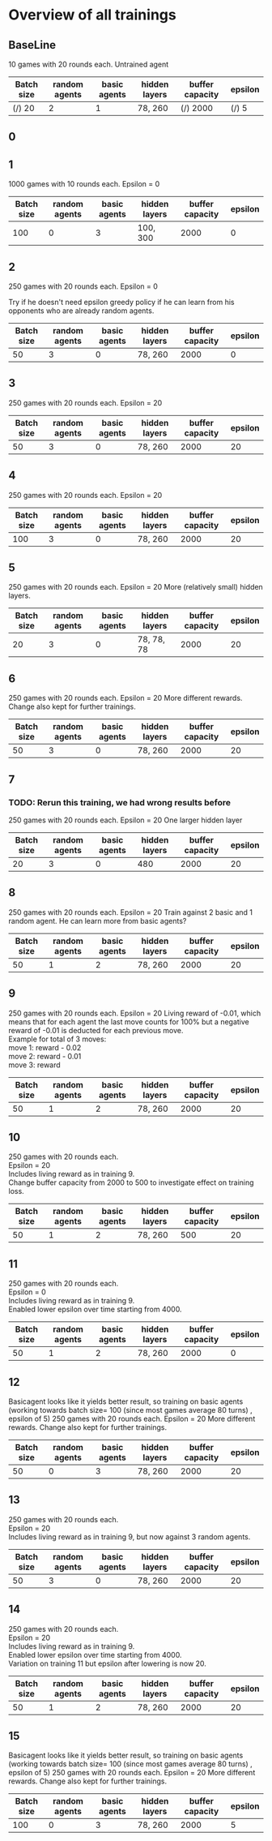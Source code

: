 # Overview of all trainings


## BaseLine
10 games with 20 rounds each.
Untrained agent

| Batch size | random agents | basic agents | hidden layers | buffer capacity | epsilon |
| -----------|---------------|--------------|---------------|-----------------|---------|
| (/) 20     | 2             | 1            | 78, 260       | (/) 2000        | (/) 5   |

## 0


## 1
1000 games with 10 rounds each.
Epsilon = 0

| Batch size | random agents | basic agents | hidden layers | buffer capacity | epsilon |
| -----------|---------------|--------------|---------------|-----------------|---------|
| 100        | 0             | 3            | 100, 300      | 2000            | 0       |

## 2
250 games with 20 rounds each.
Epsilon = 0

Try if he doesn't need epsilon greedy policy if he can learn from his opponents who are already random agents.

| Batch size | random agents | basic agents | hidden layers | buffer capacity | epsilon |
| -----------|---------------|--------------|---------------|-----------------|---------|
| 50         | 3             | 0            | 78, 260       | 2000            | 0       |

## 3
250 games with 20 rounds each.
Epsilon = 20

| Batch size | random agents | basic agents | hidden layers | buffer capacity | epsilon |
| -----------|---------------|--------------|---------------|-----------------|---------|
| 50         | 3             | 0            | 78, 260       | 2000            | 20      |

## 4
250 games with 20 rounds each.
Epsilon = 20

| Batch size | random agents | basic agents | hidden layers | buffer capacity | epsilon |
| -----------|---------------|--------------|---------------|-----------------|---------|
| 100        | 3             | 0            | 78, 260       | 2000            | 20      |

## 5
250 games with 20 rounds each.
Epsilon = 20
More (relatively small) hidden layers.

| Batch size | random agents | basic agents | hidden layers | buffer capacity | epsilon |
| -----------|---------------|--------------|---------------|-----------------|---------|
| 20         | 3             | 0            | 78, 78, 78    | 2000            | 20      |

## 6
250 games with 20 rounds each.
Epsilon = 20
More different rewards. Change also kept for further trainings.

| Batch size | random agents | basic agents | hidden layers | buffer capacity | epsilon |
| -----------|---------------|--------------|---------------|-----------------|---------|
| 50         | 3             | 0            | 78, 260       | 2000            | 20      |

## 7
### TODO: Rerun this training, we had wrong results before
250 games with 20 rounds each.
Epsilon = 20
One larger hidden layer

| Batch size | random agents | basic agents | hidden layers | buffer capacity | epsilon |
| -----------|---------------|--------------|---------------|-----------------|---------|
| 20         | 3             | 0            | 480           | 2000            | 20      |

## 8
250 games with 20 rounds each.
Epsilon = 20
Train against 2 basic and 1 random agent. He can learn more from basic agents?

| Batch size | random agents | basic agents | hidden layers | buffer capacity | epsilon |
| -----------|---------------|--------------|---------------|-----------------|---------|
| 50         | 1             | 2            | 78, 260       | 2000            | 20      |

## 9
250 games with 20 rounds each.
Epsilon = 20
Living reward of -0.01, which means that for each agent the last move counts for 100% but a negative reward of -0.01 is deducted for each previous move.  
Example for total of 3 moves:  
move 1: reward - 0.02  
move 2: reward - 0.01  
move 3: reward

| Batch size | random agents | basic agents | hidden layers | buffer capacity | epsilon |
| -----------|---------------|--------------|---------------|-----------------|---------|
| 50         | 1             | 2            | 78, 260       | 2000            | 20      |

## 10
250 games with 20 rounds each.  
Epsilon = 20  
Includes living reward as in training 9.  
Change buffer capacity from 2000 to 500 to investigate effect on training loss.  

| Batch size | random agents | basic agents | hidden layers | buffer capacity | epsilon |
| -----------|---------------|--------------|---------------|-----------------|---------|
| 50         | 1             | 2            | 78, 260       | 500             | 20      |

## 11
250 games with 20 rounds each.  
Epsilon = 0  
Includes living reward as in training 9.  
Enabled lower epsilon over time starting from 4000.  

| Batch size | random agents | basic agents | hidden layers | buffer capacity | epsilon |
| -----------|---------------|--------------|---------------|-----------------|---------|
| 50         | 1             | 2            | 78, 260       | 2000            | 0       |

## 12
Basicagent looks like it yields better result, so training on basic agents
(working towards batch size= 100 (since most games average 80 turns) , epsilon of 5)
250 games with 20 rounds each.
Epsilon = 20
More different rewards. Change also kept for further trainings.

| Batch size | random agents | basic agents | hidden layers | buffer capacity | epsilon |
| -----------|---------------|--------------|---------------|-----------------|---------|
| 50         | 0             | 3            | 78, 260       | 2000            | 20      |

## 13
250 games with 20 rounds each.  
Epsilon = 20  
Includes living reward as in training 9, but now against 3 random agents.  

| Batch size | random agents | basic agents | hidden layers | buffer capacity | epsilon |
| -----------|---------------|--------------|---------------|-----------------|---------|
| 50         | 3             | 0            | 78, 260       | 2000            | 20      |

## 14
250 games with 20 rounds each.  
Epsilon = 20  
Includes living reward as in training 9.  
Enabled lower epsilon over time starting from 4000.  
Variation on training 11 but epsilon after lowering is now 20.  

| Batch size | random agents | basic agents | hidden layers | buffer capacity | epsilon |
| -----------|---------------|--------------|---------------|-----------------|---------|
| 50         | 1             | 2            | 78, 260       | 2000            | 20      |

## 15
Basicagent looks like it yields better result, so training on basic agents
(working towards batch size= 100 (since most games average 80 turns) , epsilon of 5)
250 games with 20 rounds each.
Epsilon = 20
More different rewards. Change also kept for further trainings.

| Batch size | random agents | basic agents | hidden layers | buffer capacity | epsilon |
| -----------|---------------|--------------|---------------|-----------------|---------|
| 100        | 0             | 3            | 78, 260       | 2000            | 5       |
